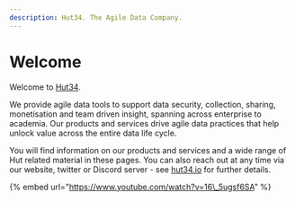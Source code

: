```yaml
---
description: Hut34. The Agile Data Company.
---
```


# Welcome

Welcome to [Hut34](https://hut34.io). 

We provide agile data tools to support data security, collection, sharing, monetisation and team driven insight, spanning across enterprise to academia. Our products and services drive agile data practices that help unlock value across the entire data life cycle. 

You will find information on our products and services and a wide range of Hut related material in these pages. You can also reach out at any time via our website, twitter or Discord server - see [hut34.io](https://hut34.io) for further details.

{% embed url="https://www.youtube.com/watch?v=16\_5ugsf6SA" %}









